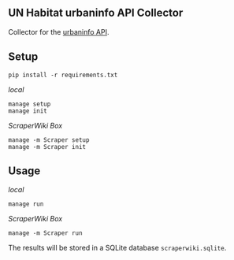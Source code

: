 ## UN Habitat urbaninfo API Collector

Collector for the [urbaninfo API](http://www.devinfo.org/urbaninfo/libraries/aspx/RegDataQuery.aspx).

## Setup

    pip install -r requirements.txt

*local*

    manage setup
    manage init

*ScraperWiki Box*

    manage -m Scraper setup
    manage -m Scraper init

## Usage

*local*

    manage run

*ScraperWiki Box*

    manage -m Scraper run

The results will be stored in a SQLite database `scraperwiki.sqlite`.
